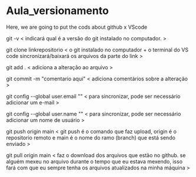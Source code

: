 # Aula_versionamento
Here, we are going to put the cods about github x VScode

git -v < indicará qual é a versão do git instalado no computador. >

git clone linkrepositorio < o git instalado no computador + o terminal do VS code sincronizará/baixará os arquivos da parte do link >

git add . < adiciona a alteração ao arquivo >

git commit -m "comentario aqui" < adiciona comentários sobre a alteração >

git config --global user.email "" < para sincronizar, pode ser necessário adicionar um e-mail >

git config --global user.name "" < para sincronizar, pode ser necessário adicionar um nome de usuário >

git push origin main < git push é o comando que faz upload, origin é o repositorio remoto e main é o nome do ramo (branch) que está sendo enviado >

git pull origin main < faz o download dos arquivos que estão no github. se alguém mexeu no arquivo durante o tempo que eu estava mexendo, isso fará com que eu sempre tenha os arquivos atualizados na minha máquina >